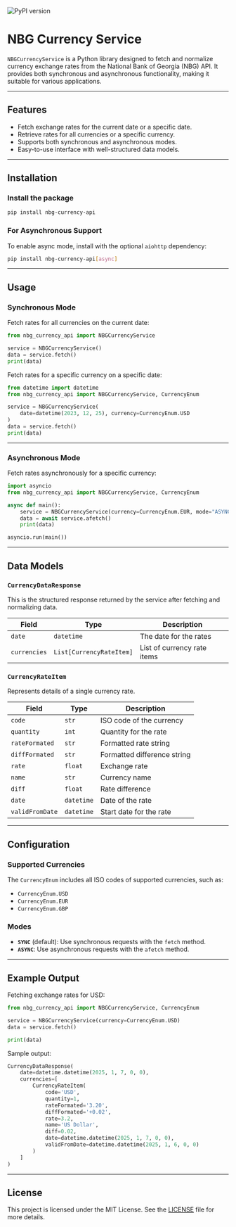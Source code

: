 ![PyPI version](https://img.shields.io/pypi/v/nbg-currencies-api?color=blue&label=PyPI&logo=python&logoColor=white)
# NBG Currency Service

`NBGCurrencyService` is a Python library designed to fetch and normalize currency exchange rates from the National Bank of Georgia (NBG) API. It provides both synchronous and asynchronous functionality, making it suitable for various applications.

---

## Features

- Fetch exchange rates for the current date or a specific date.
- Retrieve rates for all currencies or a specific currency.
- Supports both synchronous and asynchronous modes.
- Easy-to-use interface with well-structured data models.

---

## Installation

### Install the package

```bash
pip install nbg-currency-api
```

### For Asynchronous Support

To enable async mode, install with the optional `aiohttp` dependency:

```bash
pip install nbg-currency-api[async]
```

---

## Usage

### Synchronous Mode

Fetch rates for all currencies on the current date:

```python
from nbg_currency_api import NBGCurrencyService

service = NBGCurrencyService()
data = service.fetch()
print(data)
```

Fetch rates for a specific currency on a specific date:

```python
from datetime import datetime
from nbg_currency_api import NBGCurrencyService, CurrencyEnum

service = NBGCurrencyService(
    date=datetime(2023, 12, 25), currency=CurrencyEnum.USD
)
data = service.fetch()
print(data)
```

---

### Asynchronous Mode

Fetch rates asynchronously for a specific currency:

```python
import asyncio
from nbg_currency_api import NBGCurrencyService, CurrencyEnum

async def main():
    service = NBGCurrencyService(currency=CurrencyEnum.EUR, mode="ASYNC")
    data = await service.afetch()
    print(data)

asyncio.run(main())
```

---

## Data Models

### `CurrencyDataResponse`

This is the structured response returned by the service after fetching and normalizing data.

| Field           | Type              | Description                     |
|------------------|-------------------|---------------------------------|
| `date`          | `datetime`        | The date for the rates          |
| `currencies`    | `List[CurrencyRateItem]` | List of currency rate items   |

### `CurrencyRateItem`

Represents details of a single currency rate.

| Field           | Type       | Description                     |
|------------------|------------|---------------------------------|
| `code`          | `str`      | ISO code of the currency        |
| `quantity`      | `int`      | Quantity for the rate           |
| `rateFormated`  | `str`      | Formatted rate string           |
| `diffFormated`  | `str`      | Formatted difference string     |
| `rate`          | `float`    | Exchange rate                  |
| `name`          | `str`      | Currency name                  |
| `diff`          | `float`    | Rate difference                |
| `date`          | `datetime` | Date of the rate               |
| `validFromDate` | `datetime` | Start date for the rate         |

---

## Configuration

### Supported Currencies

The `CurrencyEnum` includes all ISO codes of supported currencies, such as:
- `CurrencyEnum.USD`
- `CurrencyEnum.EUR`
- `CurrencyEnum.GBP`

### Modes

- **`SYNC`** (default): Use synchronous requests with the `fetch` method.
- **`ASYNC`**: Use asynchronous requests with the `afetch` method.

---

## Example Output

Fetching exchange rates for USD:

```python
from nbg_currency_api import NBGCurrencyService, CurrencyEnum

service = NBGCurrencyService(currency=CurrencyEnum.USD)
data = service.fetch()

print(data)
```

Sample output:

```python
CurrencyDataResponse(
    date=datetime.datetime(2025, 1, 7, 0, 0),
    currencies=[
        CurrencyRateItem(
            code='USD',
            quantity=1,
            rateFormated='3.20',
            diffFormated='+0.02',
            rate=3.2,
            name='US Dollar',
            diff=0.02,
            date=datetime.datetime(2025, 1, 7, 0, 0),
            validFromDate=datetime.datetime(2025, 1, 6, 0, 0)
        )
    ]
)
```

---

## License

This project is licensed under the MIT License. See the [LICENSE](LICENSE) file for more details.
